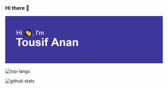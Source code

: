 ### Hi there 👋

<!--
**ananan37326/ananan37326** is a ✨ _special_ ✨ repository because its `README.md` (this file) appears on your GitHub profile.

Here are some ideas to get you started:

- 🔭 I’m currently working on ...
- 🌱 I’m currently learning ...
- 👯 I’m looking to collaborate on ...
- 🤔 I’m looking for help with ...
- 💬 Ask me about ...
- 📫 How to reach me: ...
- 😄 Pronouns: ...
- ⚡ Fun fact: ...
-->

<img src = "https://github.com/ananan37326/ananan37326/blob/main/header.png">

![top-langs](https://github-readme-stats.vercel.app/api/top-langs?username=ananan37326&show_icons=true&theme=radical)

![github stats](https://github-readme-stats.vercel.app/api?username=ananan37326&count_private=true&show_icons=true&theme=radical)
